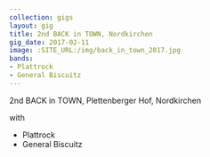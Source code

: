 ```yaml
---
collection: gigs
layout: gig
title: 2nd BACK in TOWN, Nordkirchen
gig_date: 2017-02-11
image: :SITE_URL:/img/back_in_town_2017.jpg
bands:
- Plattrock
- General Biscuitz
---
```


2nd BACK in TOWN, Plettenberger Hof, Nordkirchen

with

* Plattrock
* General Biscuitz
